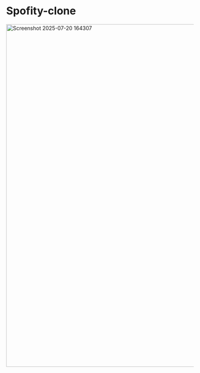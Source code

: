 # Spofity-clone

<img width="1870" height="923" alt="Screenshot 2025-07-20 164307" src="https://github.com/user-attachments/assets/c247616c-6b6f-4f96-bbb1-44209a6ad91d" />
